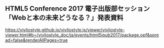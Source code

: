 ## HTML5 Conference 2017 電子出版部セッション「Webと本の未来どうなる？」発表資料

https://vivliostyle.github.io/vivliostyle.js/viewer/vivliostyle-viewer.html#b=/vivliostyle_doc/ja/events/html5jpub2017/package.opf&spread=false&renderAllPages=true
